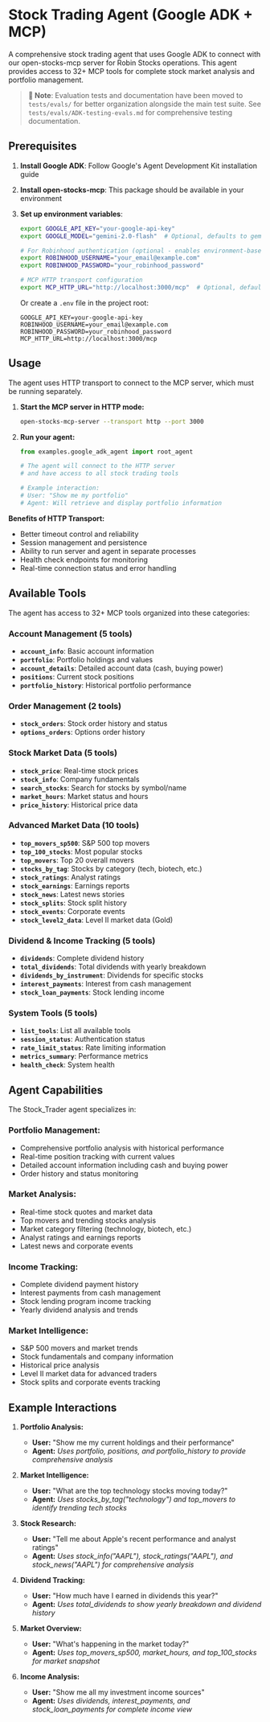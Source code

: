 # Stock Trading Agent (Google ADK + MCP)

A comprehensive stock trading agent that uses Google ADK to connect with our open-stocks-mcp server for Robin Stocks operations. This agent provides access to 32+ MCP tools for complete stock market analysis and portfolio management.

> **📁 Note**: Evaluation tests and documentation have been moved to `tests/evals/` for better organization alongside the main test suite. See `tests/evals/ADK-testing-evals.md` for comprehensive testing documentation.

## Prerequisites

1. **Install Google ADK**: Follow Google's Agent Development Kit installation guide
2. **Install open-stocks-mcp**: This package should be available in your environment
3. **Set up environment variables**:
   ```bash
   export GOOGLE_API_KEY="your-google-api-key"
   export GOOGLE_MODEL="gemini-2.0-flash"  # Optional, defaults to gemini-2.0-flash
   
   # For Robinhood authentication (optional - enables environment-based login)
   export ROBINHOOD_USERNAME="your_email@example.com"
   export ROBINHOOD_PASSWORD="your_robinhood_password"
   
   # MCP HTTP transport configuration
   export MCP_HTTP_URL="http://localhost:3000/mcp"  # Optional, defaults to localhost:3000
   ```

   Or create a `.env` file in the project root:
   ```
   GOOGLE_API_KEY=your-google-api-key
   ROBINHOOD_USERNAME=your_email@example.com
   ROBINHOOD_PASSWORD=your_robinhood_password
   MCP_HTTP_URL=http://localhost:3000/mcp
   ```

## Usage

The agent uses HTTP transport to connect to the MCP server, which must be running separately.

1. **Start the MCP server in HTTP mode:**
   ```bash
   open-stocks-mcp-server --transport http --port 3000
   ```

2. **Run your agent:**
   ```python
   from examples.google_adk_agent import root_agent
   
   # The agent will connect to the HTTP server
   # and have access to all stock trading tools
   
   # Example interaction:
   # User: "Show me my portfolio"
   # Agent: Will retrieve and display portfolio information
   ```

**Benefits of HTTP Transport:**
- Better timeout control and reliability
- Session management and persistence  
- Ability to run server and agent in separate processes
- Health check endpoints for monitoring
- Real-time connection status and error handling

## Available Tools

The agent has access to 32+ MCP tools organized into these categories:

### **Account Management (5 tools)**
- **`account_info`**: Basic account information
- **`portfolio`**: Portfolio holdings and values
- **`account_details`**: Detailed account data (cash, buying power)
- **`positions`**: Current stock positions
- **`portfolio_history`**: Historical portfolio performance

### **Order Management (2 tools)**
- **`stock_orders`**: Stock order history and status
- **`options_orders`**: Options order history

### **Stock Market Data (5 tools)**
- **`stock_price`**: Real-time stock prices
- **`stock_info`**: Company fundamentals
- **`search_stocks`**: Search for stocks by symbol/name
- **`market_hours`**: Market status and hours
- **`price_history`**: Historical price data

### **Advanced Market Data (10 tools)**
- **`top_movers_sp500`**: S&P 500 top movers
- **`top_100_stocks`**: Most popular stocks
- **`top_movers`**: Top 20 overall movers
- **`stocks_by_tag`**: Stocks by category (tech, biotech, etc.)
- **`stock_ratings`**: Analyst ratings
- **`stock_earnings`**: Earnings reports
- **`stock_news`**: Latest news stories
- **`stock_splits`**: Stock split history
- **`stock_events`**: Corporate events
- **`stock_level2_data`**: Level II market data (Gold)

### **Dividend & Income Tracking (5 tools)**
- **`dividends`**: Complete dividend history
- **`total_dividends`**: Total dividends with yearly breakdown
- **`dividends_by_instrument`**: Dividends for specific stocks
- **`interest_payments`**: Interest from cash management
- **`stock_loan_payments`**: Stock lending income

### **System Tools (5 tools)**
- **`list_tools`**: List all available tools
- **`session_status`**: Authentication status
- **`rate_limit_status`**: Rate limiting information
- **`metrics_summary`**: Performance metrics
- **`health_check`**: System health

## Agent Capabilities

The Stock_Trader agent specializes in:

### **Portfolio Management:**
- Comprehensive portfolio analysis with historical performance
- Real-time position tracking with current values
- Detailed account information including cash and buying power
- Order history and status monitoring

### **Market Analysis:**
- Real-time stock quotes and market data
- Top movers and trending stocks analysis
- Market category filtering (technology, biotech, etc.)
- Analyst ratings and earnings reports
- Latest news and corporate events

### **Income Tracking:**
- Complete dividend payment history
- Interest payments from cash management
- Stock lending program income tracking
- Yearly dividend analysis and trends

### **Market Intelligence:**
- S&P 500 movers and market trends
- Stock fundamentals and company information
- Historical price analysis
- Level II market data for advanced traders
- Stock splits and corporate events tracking

## Example Interactions

1. **Portfolio Analysis:**
   - **User:** "Show me my current holdings and their performance"
   - **Agent:** *Uses portfolio, positions, and portfolio_history to provide comprehensive analysis*

2. **Market Intelligence:**
   - **User:** "What are the top technology stocks moving today?"
   - **Agent:** *Uses stocks_by_tag("technology") and top_movers to identify trending tech stocks*

3. **Stock Research:**
   - **User:** "Tell me about Apple's recent performance and analyst ratings"
   - **Agent:** *Uses stock_info("AAPL"), stock_ratings("AAPL"), and stock_news("AAPL") for comprehensive analysis*

4. **Dividend Tracking:**
   - **User:** "How much have I earned in dividends this year?"
   - **Agent:** *Uses total_dividends to show yearly breakdown and dividend history*

5. **Market Overview:**
   - **User:** "What's happening in the market today?"
   - **Agent:** *Uses top_movers_sp500, market_hours, and top_100_stocks for market snapshot*

6. **Income Analysis:**
   - **User:** "Show me all my investment income sources"
   - **Agent:** *Uses dividends, interest_payments, and stock_loan_payments for complete income view*